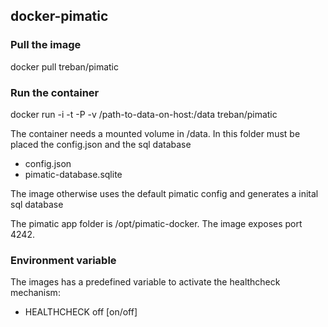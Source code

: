 ## docker-pimatic

### Pull the image

docker pull treban/pimatic

### Run the container

docker run -i -t -P -v /path-to-data-on-host:/data treban/pimatic

The container needs a mounted volume in /data.
In this folder must be placed the config.json and the sql database
- config.json
- pimatic-database.sqlite

The image otherwise uses the default pimatic config and 
generates a inital sql database
 
The pimatic app folder is /opt/pimatic-docker.
The image exposes port 4242.

### Environment variable
The images has a predefined variable to activate the healthcheck mechanism:
* HEALTHCHECK off [on/off] 
